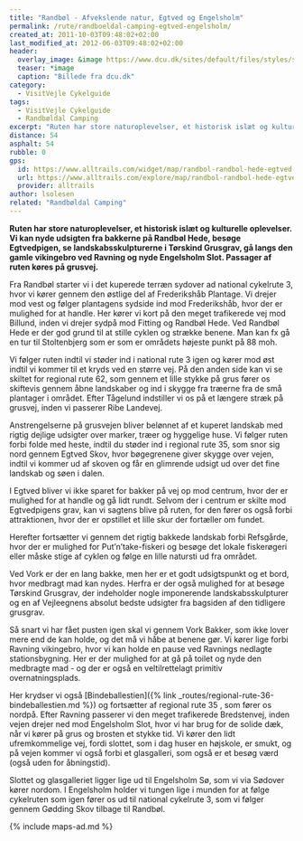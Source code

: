 ```yaml
---
title: "Randbøl - Afvekslende natur, Egtved og Engelsholm"
permalink: /rute/randboeldal-camping-egtved-engelsholm/
created_at: 2011-10-03T09:48:02+02:00
last_modified_at: 2012-06-03T09:48:02+02:00
header:
  overlay_image: &image https://www.dcu.dk/sites/default/files/styles/slide/public/randboeldal.jpg?itok=HOYn2OGg
  teaser: *image
  caption: "Billede fra dcu.dk"
category:
  - VisitVejle Cykelguide
tags:
  - VisitVejle Cykelguide
  - Randbøldal Camping
excerpt: "Ruten har store naturoplevelser, et historisk islæt og kulturelle oplevelser. Vi kan nyde udsigten fra bakkerne på Randbøl Hede, besøge Egtvedpigen, se landskabsskulpturerne i Tørskind Grusgrav, gå langs den gamle vikingebro ved Ravning og nyde Engelsholm Slot."
distance: 54
asphalt: 54
rubble: 0
gps:
  id: https://www.alltrails.com/widget/map/randbol-randbol-hede-egtved-ravning-engelslholm-2291d2e
  url: https://www.alltrails.com/explore/map/randbol-randbol-hede-egtved-ravning-engelslholm-2291d2e
  provider: alltrails
author: lsolesen
related: "Randbøldal Camping"
---
```


**Ruten har store naturoplevelser, et historisk islæt og kulturelle oplevelser. Vi kan nyde udsigten fra bakkerne på Randbøl Hede, besøge Egtvedpigen, se landskabsskulpturerne i Tørskind Grusgrav, gå langs den gamle vikingebro ved Ravning og nyde Engelsholm Slot. Passager af ruten køres på grusvej.**

Fra Randbøl starter vi i det kuperede terræn sydover ad national cykelrute 3, hvor vi kører gennem den østlige del af Frederikshåb Plantage. Vi drejer mod vest og følger plantagens sydside ind mod Frederikshåb, hvor der er mulighed for at handle. Her kører vi kort på den meget trafikerede vej mod Billund, inden vi drejer sydpå mod Fitting og Randbøl Hede. Ved Randbøl Hede er der god grund til at stille cyklen og strække benene. Man kan fx gå en tur til Stoltenbjerg som er som er områdets højeste punkt på 88 moh.

Vi følger ruten indtil vi støder ind i national rute 3 igen og kører mod øst indtil vi kommer til et kryds ved en større vej. På den anden side kan vi se skiltet for regional rute 62, som gennem et lille stykke på grus fører os skiftevis gennem åbne landskaber og ind i skygge fra træerne fra de små plantager i området. Efter Tågelund indstiller vi os på et længere stræk på grusvej, inden vi passerer Ribe Landevej. 

Anstrengelserne på grusvejen bliver belønnet af et kuperet landskab med rigtig dejlige udsigter over marker, træer og hyggelige huse. Vi følger ruten forbi folde med heste, indtil du støder ind i regional rute 35, som snor sig nord gennem Egtved Skov, hvor bøgegrenene giver skygge over vejen, indtil vi kommer ud af skoven og får en glimrende udsigt ud over det fine landskab og søen i dalen.

I Egtved bliver vi ikke sparet for bakker på vej op mod centrum, hvor der er mulighed for at handle og gå lidt rundt. Selvom der i centrum er skilte mod Egtvedpigens grav, kan vi sagtens blive på ruten, for den fører os også forbi attraktionen, hvor der er opstillet et lille skur der fortæller om fundet. 

Herefter fortsætter vi gennem det rigtig bakkede landskab forbi Refsgårde, hvor der er mulighed for Put’n’take-fiskeri og besøge det lokale fiskerøgeri eller måske stige af cyklen og følge en lille natursti ud fra området.

Ved Vork er der en lang bakke, men her er et godt udsigtspunkt og et bord, hvor medbragt mad kan nydes. Herfra er der også mulighed for at besøge Tørskind Grusgrav, der indeholder nogle imponerende landskabsskulpturer og en af Vejleegnens absolut bedste udsigter fra bagsiden af den tidligere grusgrav. 

Så snart vi har fået pusten igen skal vi gennem Vork Bakker, som ikke lover mere end de kan holde, og det må vi håbe at benene gør. Vi kører lige forbi Ravning vikingebro, hvor vi kan holde en pause ved Ravnings nedlagte stationsbygning. Her er der mulighed for at gå på toilet og nyde den medbragte mad - og der er også en veltilrettelagt primitiv overnatningsplads. 

Her krydser vi også [Bindeballestien]({% link _routes/regional-rute-36-bindeballestien.md %}) og fortsætter af regional rute 35 , som fører  os nordpå. Efter Ravning passerer vi den meget trafikerede Bredstenvej, inden vejen drejer ned mod Engelsholm Slot, hvor vi har brug for de solide dæk, når vi kører på grus og brosten et stykke tid. Vi kører den lidt ufremkommelige vej, fordi slottet, som i dag huser en højskole, er smukt, og på vejen kommer vi også forbi et glasgalleri, som også er et besøg værd (også uden for åbningstid). 

Slottet og glasgalleriet ligger lige ud til Engelsholm Sø, som vi via Sødover kører nordom. I Engelsholm holder vi tungen lige i munden for at følge cykelruten som igen fører os ud til national cykelrute 3, som vi følger gennem Gødding Skov tilbage til Randbøl.

{% include maps-ad.md %}
